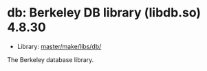 # db: Berkeley DB library (libdb.so) 4.8.30
 - Library: [master/make/libs/db/](https://github.com/Freetz-NG/freetz-ng/tree/master/make/libs/db/)

The Berkeley database library.
